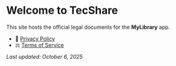 # Welcome to TecShare

This site hosts the official legal documents for the **MyLibrary** app.

- 📜 [Privacy Policy](privacy-policy.md)
- ⚖️ [Terms of Service](terms-of-service.md)

_Last updated: October 6, 2025_
